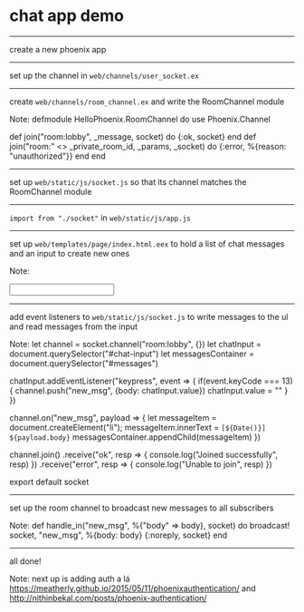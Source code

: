 # chat app demo

---

create a new phoenix app

---

set up the channel in `web/channels/user_socket.ex`

---

create `web/channels/room_channel.ex` and write the RoomChannel module

Note:
defmodule HelloPhoenix.RoomChannel do
  use Phoenix.Channel

  def join("room:lobby", _message, socket) do
    {:ok, socket}
  end
  def join("room:" <> _private_room_id, _params, _socket) do
    {:error, %{reason: "unauthorized"}}
  end
end

---

set up `web/static/js/socket.js` so that its channel matches the RoomChannel
module

---

`import from "./socket"` in `web/static/js/app.js`

---

set up `web/templates/page/index.html.eex` to hold a list of chat messages and
an input to create new ones

Note:
<ul id="messages"></ul>
<input id="chat-input" type="text"></input>

---

add event listeners to `web/static/js/socket.js` to write messages to the ul
and read messages from the input

Note:
let channel           = socket.channel("room:lobby", {})
let chatInput         = document.querySelector("#chat-input")
let messagesContainer = document.querySelector("#messages")

chatInput.addEventListener("keypress", event => {
  if(event.keyCode === 13){
    channel.push("new_msg", {body: chatInput.value})
    chatInput.value = ""
  }
})

channel.on("new_msg", payload => {
  let messageItem = document.createElement("li");
  messageItem.innerText = `[${Date()}] ${payload.body}`
  messagesContainer.appendChild(messageItem)
})

channel.join()
  .receive("ok", resp => { console.log("Joined successfully", resp) })
  .receive("error", resp => { console.log("Unable to join", resp) })

export default socket

---

set up the room channel to broadcast new messages to all subscribers

Note:
def handle_in("new_msg", %{"body" => body}, socket) do
  broadcast! socket, "new_msg", %{body: body}
  {:noreply, socket}
end

---

all done!

Note:
next up is adding auth a lá https://meatherly.github.io/2015/05/11/phoenixauthentication/ and http://nithinbekal.com/posts/phoenix-authentication/
